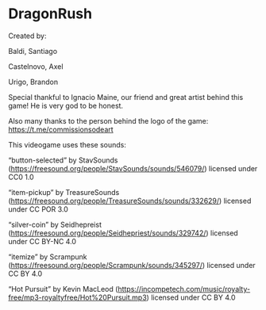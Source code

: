 # DragonRush

Created by:

Baldi, Santiago

Castelnovo, Axel

Urigo, Brandon

Special thankful to Ignacio Maine, our friend and great artist behind this game! He is very god to be honest.

Also many thanks to the person behind the logo of the game: https://t.me/commissionsodeart

This videogame uses these sounds:

“button-selected” by StavSounds (https://freesound.org/people/StavSounds/sounds/546079/) licensed under CC0 1.0

“item-pickup” by TreasureSounds (https://freesound.org/people/TreasureSounds/sounds/332629/) licensed under CC POR 3.0

“silver-coin” by Seidhepreist (https://freesound.org/people/Seidhepriest/sounds/329742/) licensed under CC BY-NC 4.0

“itemize” by Scrampunk (https://freesound.org/people/Scrampunk/sounds/345297/) licensed under CC BY 4.0

“Hot Pursuit” by Kevin MacLeod (https://incompetech.com/music/royalty-free/mp3-royaltyfree/Hot%20Pursuit.mp3) licensed under CC BY 4.0

